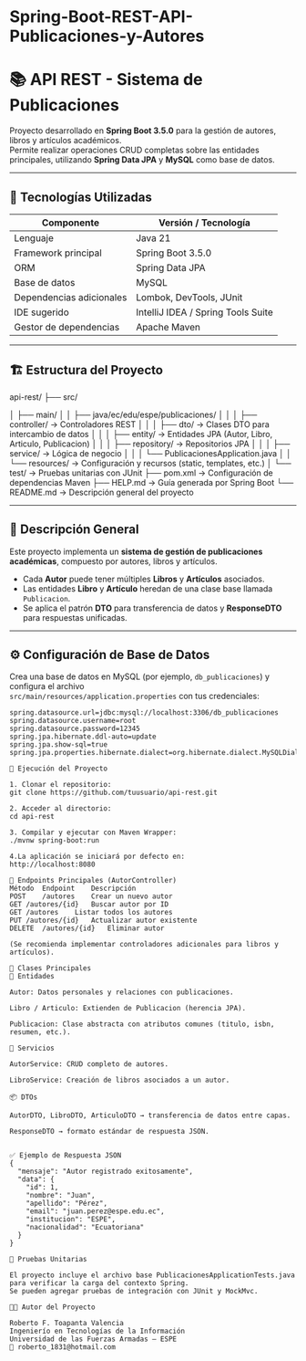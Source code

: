# Spring-Boot-REST-API-Publicaciones-y-Autores
# 📚 API REST - Sistema de Publicaciones  
Proyecto desarrollado en **Spring Boot 3.5.0** para la gestión de autores, libros y artículos académicos.  
Permite realizar operaciones CRUD completas sobre las entidades principales, utilizando **Spring Data JPA** y **MySQL** como base de datos.

---

## 🧩 Tecnologías Utilizadas

| Componente | Versión / Tecnología |
|-------------|----------------------|
| Lenguaje | Java 21 |
| Framework principal | Spring Boot 3.5.0 |
| ORM | Spring Data JPA |
| Base de datos | MySQL |
| Dependencias adicionales | Lombok, DevTools, JUnit |
| IDE sugerido | IntelliJ IDEA / Spring Tools Suite |
| Gestor de dependencias | Apache Maven |

---

## 🏗️ Estructura del Proyecto

api-rest/
├── src/

│ ├── main/
│ │ ├── java/ec/edu/espe/publicaciones/
│ │ │ ├── controller/ → Controladores REST
│ │ │ ├── dto/ → Clases DTO para intercambio de datos
│ │ │ ├── entity/ → Entidades JPA (Autor, Libro, Articulo, Publicacion)
│ │ │ ├── repository/ → Repositorios JPA
│ │ │ ├── service/ → Lógica de negocio
│ │ │ └── PublicacionesApplication.java
│ │ └── resources/ → Configuración y recursos (static, templates, etc.)
│ └── test/ → Pruebas unitarias con JUnit
├── pom.xml → Configuración de dependencias Maven
├── HELP.md → Guía generada por Spring Boot
└── README.md → Descripción general del proyecto


---

## 🧠 Descripción General

Este proyecto implementa un **sistema de gestión de publicaciones académicas**, compuesto por autores, libros y artículos.

- Cada **Autor** puede tener múltiples **Libros** y **Artículos** asociados.
- Las entidades **Libro** y **Artículo** heredan de una clase base llamada `Publicacion`.
- Se aplica el patrón **DTO** para transferencia de datos y **ResponseDTO** para respuestas unificadas.

---

## ⚙️ Configuración de Base de Datos

Crea una base de datos en MySQL (por ejemplo, `db_publicaciones`) y configura el archivo  
`src/main/resources/application.properties` con tus credenciales:

```properties
spring.datasource.url=jdbc:mysql://localhost:3306/db_publicaciones
spring.datasource.username=root
spring.datasource.password=12345
spring.jpa.hibernate.ddl-auto=update
spring.jpa.show-sql=true
spring.jpa.properties.hibernate.dialect=org.hibernate.dialect.MySQLDialect

🚀 Ejecución del Proyecto

1. Clonar el repositorio:
git clone https://github.com/tuusuario/api-rest.git

2. Acceder al directorio:
cd api-rest

3. Compilar y ejecutar con Maven Wrapper:
./mvnw spring-boot:run

4.La aplicación se iniciará por defecto en:
http://localhost:8080

📡 Endpoints Principales (AutorController)
Método	Endpoint	Descripción
POST	/autores	Crear un nuevo autor
GET	/autores/{id}	Buscar autor por ID
GET	/autores	Listar todos los autores
PUT	/autores/{id}	Actualizar autor existente
DELETE	/autores/{id}	Eliminar autor

(Se recomienda implementar controladores adicionales para libros y artículos).

🧱 Clases Principales
🧾 Entidades

Autor: Datos personales y relaciones con publicaciones.

Libro / Articulo: Extienden de Publicacion (herencia JPA).

Publicacion: Clase abstracta con atributos comunes (titulo, isbn, resumen, etc.).

💼 Servicios

AutorService: CRUD completo de autores.

LibroService: Creación de libros asociados a un autor.

📦 DTOs

AutorDTO, LibroDTO, ArticuloDTO → transferencia de datos entre capas.

ResponseDTO → formato estándar de respuesta JSON.


✅ Ejemplo de Respuesta JSON
{
  "mensaje": "Autor registrado exitosamente",
  "data": {
    "id": 1,
    "nombre": "Juan",
    "apellido": "Pérez",
    "email": "juan.perez@espe.edu.ec",
    "institucion": "ESPE",
    "nacionalidad": "Ecuatoriana"
  }
}

🧪 Pruebas Unitarias

El proyecto incluye el archivo base PublicacionesApplicationTests.java
para verificar la carga del contexto Spring.
Se pueden agregar pruebas de integración con JUnit y MockMvc.

👨‍💻 Autor del Proyecto

Roberto F. Toapanta Valencia
Ingenierío en Tecnologías de la Información
Universidad de las Fuerzas Armadas – ESPE
📧 roberto_1831@hotmail.com


